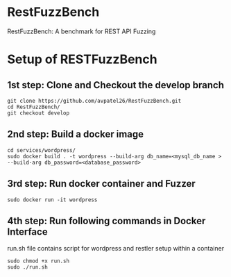 # RestFuzzBench
RestFuzzBench: A benchmark for REST API Fuzzing

# Setup of RESTFuzzBench

## 1st step: Clone and Checkout the develop branch
```
git clone https://github.com/avpatel26/RestFuzzBench.git
cd RestFuzzBench/
git checkout develop
```

## 2nd step: Build a docker image

```
cd services/wordpress/
sudo docker build . -t wordpress --build-arg db_name=<mysql_db_name > --build-arg db_password=<database_password> 
```

## 3rd step: Run docker container and Fuzzer

```
sudo docker run -it wordpress
```

## 4th step: Run following commands in Docker Interface

run.sh file contains script for wordpress and restler setup within a container

```
sudo chmod +x run.sh
sudo ./run.sh
```







